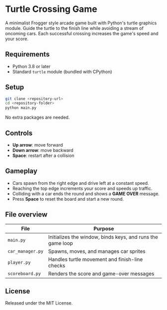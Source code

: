 # Turtle Crossing Game

A minimalist Frogger style arcade game built with Python's turtle graphics module. Guide the turtle to the finish line while avoiding a stream of oncoming cars. Each successful crossing increases the game's speed and your score.

## Requirements

* Python 3.8 or later
* Standard `turtle` module (bundled with CPython)

## Setup

```bash
git clone <repository-url>
cd <repository-folder>
python main.py
```

No extra packages are needed.

## Controls

* **Up arrow**: move forward
* **Down arrow**: move backward
* **Space**: restart after a collision

## Gameplay

* Cars spawn from the right edge and drive left at a constant speed.
* Reaching the top edge increments your score and speeds up traffic.
* Colliding with a car ends the round and shows a **GAME OVER** message.
* Press **Space** to reset the board and start a new round.

## File overview

| File             | Purpose                                                    |
| ---------------- | ---------------------------------------------------------- |
| `main.py`        | Initializes the window, binds keys, and runs the game loop |
| `car_manager.py` | Spawns, moves, and manages car sprites                     |
| `player.py`      | Handles turtle movement and finish-line checks             |
| `scoreboard.py`  | Renders the score and game-over messages                   |

## License

Released under the MIT License.
